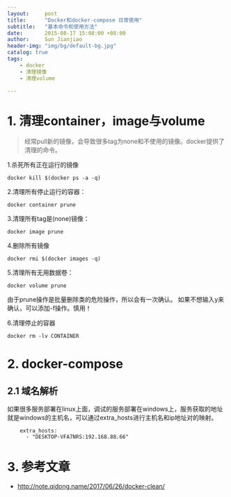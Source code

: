 ```yaml
---
layout:     post
title:      "Docker和docker-compose 日常使用"  
subtitle:   "基本命令和使用方法"
date:       2015-08-17 15:08:00 +08:00
author:     Sun Jianjiao
header-img: "img/bg/default-bg.jpg"
catalog: true
tags:
    - docker
    - 清理镜像
    - 清理volume

---
```


# 1. 清理container，image与volume
> 经常pull新的镜像，会导致很多tag为none和不使用的镜像。docker提供了清理的命令。

1.杀死所有正在运行的镜像
```
docker kill $(docker ps -a -q)
```

2.清理所有停止运行的容器：

```
docker container prune
```

3.清理所有tag是(none)镜像：

```
docker image prune
```

4.删除所有镜像
```
docker rmi $(docker images -q)
```

5.清理所有无用数据卷：
```
docker volume prune
````

由于prune操作是批量删除类的危险操作，所以会有一次确认。 如果不想输入y<CR>来确认，可以添加-f操作。慎用！

6.清理停止的容器
```
docker rm -lv CONTAINER
```

# 2. docker-compose

## 2.1 域名解析
如果很多服务部署在linux上面，调试的服务部署在windows上，服务获取的地址就是windows的主机名，可以通过extra_hosts进行主机名和ip地址对的映射。

```
    extra_hosts:
      - "DESKTOP-VFA7NRS:192.168.88.66"
```

# 3. 参考文章
- http://note.qidong.name/2017/06/26/docker-clean/